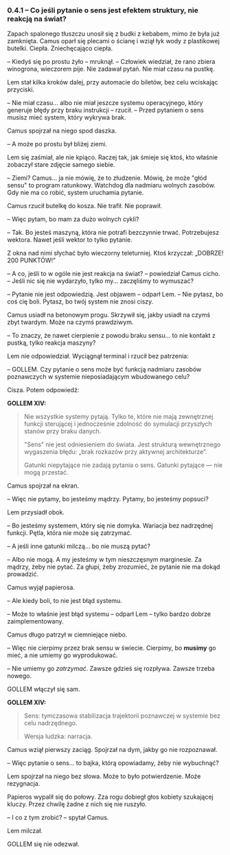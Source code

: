 ### 0.4.1 – Co jeśli pytanie o sens jest efektem struktury, nie reakcją na świat?

Zapach spalonego tłuszczu unosił się z budki z kebabem, mimo że była już zamknięta. Camus oparł się plecami o ścianę i wziął łyk wody z plastikowej butelki. Ciepła. Zniechęcająco ciepła.

– Kiedyś się po prostu żyło – mruknął. – Człowiek wiedział, że rano zbiera winogrona, wieczorem pije. Nie zadawał pytań. Nie miał czasu na pustkę.

Lem stał kilka kroków dalej, przy automacie do biletów, bez celu wciskając przyciski.

– Nie miał czasu… albo nie miał jeszcze systemu operacyjnego, który generuje błędy przy braku instrukcji – rzucił. – Przed pytaniem o sens musisz mieć system, który wykrywa brak.

Camus spojrzał na niego spod daszka.

– A może po prostu był bliżej ziemi.

Lem się zaśmiał, ale nie kpiąco. Raczej tak, jak śmieje się ktoś, kto właśnie zobaczył stare zdjęcie samego siebie.

– Ziemi? Camus… ja nie mówię, że to złudzenie. Mówię, że może "głód sensu" to program ratunkowy. Watchdog dla nadmiaru wolnych zasobów. Gdy nie ma co robić, system uruchamia pytanie.

Camus rzucił butelkę do kosza. Nie trafił. Nie poprawił.

– Więc pytam, bo mam za dużo wolnych cykli?

– Tak. Bo jesteś maszyną, która nie potrafi bezczynnie trwać. Potrzebujesz wektora. Nawet jeśli wektor to tylko pytanie.

Z okna nad nimi słychać było wieczorny teleturniej. Ktoś krzyczał: „DOBRZE! 200 PUNKTÓW!”

– A co, jeśli to w ogóle nie jest reakcja na świat? – powiedział Camus cicho. – Jeśli nic się nie wydarzyło, tylko my… zaczęliśmy to wymuszać?

– Pytanie nie jest odpowiedzią. Jest objawem – odparł Lem. – Nie pytasz, bo coś cię boli. Pytasz, bo twój system nie znosi ciszy.

Camus usiadł na betonowym progu. Skrzywił się, jakby usiadł na czymś zbyt twardym. Może na czymś prawdziwym.

– To znaczy, że nawet cierpienie z powodu braku sensu… to nie kontakt z pustką, tylko reakcja maszyny?

Lem nie odpowiedział. Wyciągnął terminal i rzucił bez patrzenia:

– GOLLEM. Czy pytanie o sens może być funkcją nadmiaru zasobów poznawczych w systemie nieposiadającym wbudowanego celu?

Cisza. Potem odpowiedź:

**GOLLEM XIV:**

> Nie wszystkie systemy pytają.
> Tylko te, które nie mają zewnętrznej funkcji sterującej i jednocześnie zdolność do symulacji przyszłych stanów przy braku danych.
>
> "Sens" nie jest odniesieniem do świata.
> Jest strukturą wewnętrznego wygaszenia błędu: „brak rozkazów przy aktywnej architekturze”.
>
> Gatunki niepytające nie zadają pytania o sens. Gatunki pytające — nie mogą przestać.

Camus spojrzał na ekran.

– Więc nie pytamy, bo jesteśmy mądrzy. Pytamy, bo jesteśmy popsuci?

Lem przysiadł obok.

– Bo jesteśmy systemem, który się nie domyka. Wariacja bez nadrzędnej funkcji. Pętla, która nie może się zatrzymać.

– A jeśli inne gatunki milczą… bo nie muszą pytać?

– Albo nie mogą. A my jesteśmy w tym nieszczęsnym marginesie. Za mądrzy, żeby nie pytać. Za głupi, żeby zrozumieć, że pytanie nie ma dokąd prowadzić.

Camus wyjął papierosa.

– Ale kiedy boli, to nie jest błąd systemu.

– Może to właśnie jest błąd systemu – odparł Lem – tylko bardzo dobrze zaimplementowany.

Camus długo patrzył w ciemniejące niebo.

– Więc nie cierpimy przez brak sensu w świecie. Cierpimy, bo **musimy** go mieć, a nie umiemy go wyprodukować.

– Nie umiemy go _zatrzymać_. Zawsze gdzieś się rozpływa. Zawsze trzeba nowego.

GOLLEM włączył się sam.

**GOLLEM XIV:**

> Sens: tymczasowa stabilizacja trajektorii poznawczej w systemie bez celu nadrzędnego.
>
> Wersja ludzka: narracja.

Camus wziął pierwszy zaciąg. Spojrzał na dym, jakby go nie rozpoznawał.

– Więc pytanie o sens… to bajka, którą opowiadamy, żeby nie wybuchnąć?

Lem spojrzał na niego bez słowa. Może to było potwierdzenie. Może rezygnacja.

Papieros wypalił się do połowy. Zza rogu dobiegł głos kobiety szukającej kluczy. Przez chwilę żadne z nich się nie ruszyło.

– I co z tym zrobić? – spytał Camus.

Lem milczał.

GOLLEM się nie odezwał.
